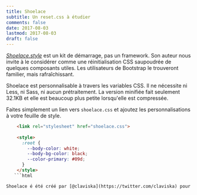 ```yaml
---
title: Shoelace
subtitle: Un reset.css à étudier
comments: false
date: 2017-08-03
lastmod: 2017-08-03
draft: false
---
```


<dfn>[Shoelace.style](https://shoelace.style/)</dfn> est un kit de démarrage, pas un framework. Son auteur nous invite à le considérer comme une réinitialisation CSS saupoudrée de quelques composants utiles. Les utilisateurs de Bootstrap le trouveront familier, mais rafraîchissant.

Shoelace est personnalisable à travers les variables CSS. Il ne nécessite ni Less, ni Sass, ni aucun prétraitement. La version minifiée fait seulement 32.1KB et elle est beaucoup plus petite lorsqu'elle est compressée.

Faites simplement un lien vers `shoelace.css` et ajoutez les personnalisations à votre feuille de style.
    
```html
    <link rel="stylesheet" href="shoelace.css">
    
    <style>
      :root {
        --body-color: white;
        --body-bg-color: black;
        --color-primary: #09d;
      }
    </style>
   ```html 

Shoelace é été créé par [@claviska](https://twitter.com/claviska) pour [Surreal CMS](https://www.surrealcms.com/). Il est disponible sous la licence MIT.